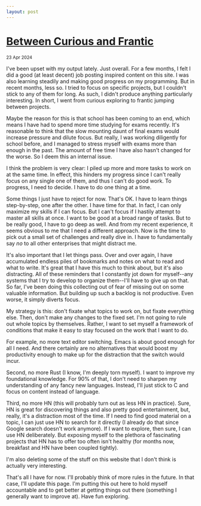 ```yaml
---
layout: post
---
```


<h1 class="post-title">
  <a href="/between-curious-and-frantic.html">Between Curious and Frantic</a>
</h1>

<small>
    <time datetime="2024-04-23">23 Apr 2024</time>
</small>

I've been upset with my output lately. Just overall. For a few months, I felt
I did a good (at least decent) job posting inspired content on this site. I
was also learning steadily and making good progress on my programming.
But in recent months, less so. I tried to focus on specific projects, but I
couldn't stick to any of them for long. As such, I didn't produce anything
particularly interesting. In short, I went from curious exploring to frantic
jumping between projects.

Maybe the reason for this is that school has been coming to an end, which
means I have had to spend more time studying for exams recently. It's
reasonable to think that the slow mounting daunt of final exams would
increase pressure and dilute focus. But really, I was working diligently for
school before, and I managed to stress myself with exams more than enough in
the past. The amount of free time I have also hasn't changed for the worse.
So I deem this an internal issue.

I think the problem is very clear: I piled up more and more tasks to work
on at the same time. In effect, this hinders my progress since I can't
really focus on any single one of them, and thus I can't do good work. To
progress, I need to decide. I have to do one thing at a time.

Some things I just have to reject for now. That's OK. I have to learn things
step-by-step, one after the other. I have time for that. In fact, I can
only maximize my skills if I can focus. But I can't focus if I hastily attempt
to master all skills at once. I want to be good at a broad range of tasks.
But to be really good, I have to go deep as well. And from my recent experience,
it seems obvious to me that I need a different approach. Now is the time to pick
out a small set of challenges and really dive in. I have to fundamentally say
*no* to all other enterprises that might distract me.

It's also important that I let things pass. Over and over again, I have
accumulated endless piles of bookmarks and notes on what to read and what
to write. It's great that I have this much to think about, but it's also
distracting. All of these reminders that I constantly jot down for myself--any
systems that I try to develop to organize them--I'll have to give up
on that. So far, I've been doing this collecting out of fear of missing out
on some valuable information. But building up such a backlog is not productive.
Even worse, it simply diverts focus.

My strategy is this: don't fixate what topics to work on, but fixate everything
else. Then, don't make any changes to the fixed set. I'm not going to rule out
whole topics by themselves. Rather, I want to set myself a framework
of conditions that make it easy to stay focused on the work that I want to do.

For example, no more text editor switching. Emacs is about good enough for all
I need. And there certainly are no alternatives that would boost my productivity
enough to make up for the distraction that the switch would incur.

Second, no more Rust (I know, I'm deeply torn myself). I want to improve my
foundational knowledge. For 90% of that, I don't need to sharpen my understanding
of any fancy new languages. Instead, I'll just stick to C and focus on content
instead of language.

Third, no more HN (this will probably turn out as less HN in practice). Sure,
HN is great for discovering things and also pretty good entertainment, but,
really, it's a distraction most of the time. If I need to find good material on
a topic, I can just use HN to search for it directly (I already do that since Google
search doesn't work anymore). If I want to explore, then sure, I can use HN
deliberately. But exposing myself to the plethora of fascinating projects that
HN has to offer too often isn't healthy (for months now, breakfast and HN have
been coupled tightly).

I'm also deleting some of the stuff on this website that I don't think is actually
very interesting.

That's all I have for now. I'll probably think of more rules in the future. In that
case, I'll update this page. I'm putting this out here to hold myself accountable and
to get better at getting things out there (something I generally want to improve at).
Have fun exploring.
